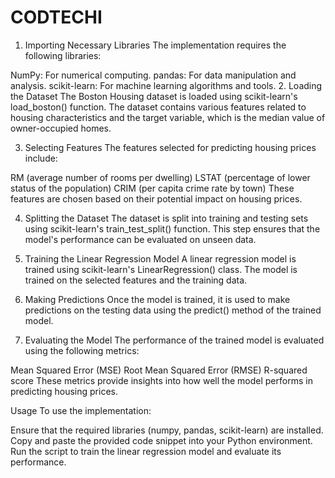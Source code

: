 # CODTECHI
1. Importing Necessary Libraries
The implementation requires the following libraries:

NumPy: For numerical computing.
pandas: For data manipulation and analysis.
scikit-learn: For machine learning algorithms and tools.
2. Loading the Dataset
The Boston Housing dataset is loaded using scikit-learn's load_boston() function. The dataset contains various features related to housing characteristics and the target variable, which is the median value of owner-occupied homes.

3. Selecting Features
The features selected for predicting housing prices include:

RM (average number of rooms per dwelling)
LSTAT (percentage of lower status of the population)
CRIM (per capita crime rate by town)
These features are chosen based on their potential impact on housing prices.

4. Splitting the Dataset
The dataset is split into training and testing sets using scikit-learn's train_test_split() function. This step ensures that the model's performance can be evaluated on unseen data.

5. Training the Linear Regression Model
A linear regression model is trained using scikit-learn's LinearRegression() class. The model is trained on the selected features and the training data.

6. Making Predictions
Once the model is trained, it is used to make predictions on the testing data using the predict() method of the trained model.

7. Evaluating the Model
The performance of the trained model is evaluated using the following metrics:

Mean Squared Error (MSE)
Root Mean Squared Error (RMSE)
R-squared score
These metrics provide insights into how well the model performs in predicting housing prices.

Usage
To use the implementation:

Ensure that the required libraries (numpy, pandas, scikit-learn) are installed.
Copy and paste the provided code snippet into your Python environment.
Run the script to train the linear regression model and evaluate its performance.
